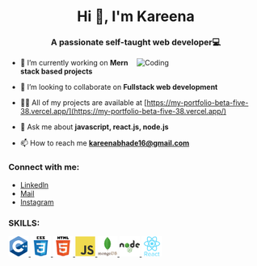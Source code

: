 <h1 align="center">Hi 👋, I'm Kareena</h1>
<h3 align="center">A passionate self-taught web developer💻</h3>
<img align="right" alt="Coding" width="250" src="https://user-images.githubusercontent.com/59734313/157189039-c09b3e38-9f42-42c0-ab54-14f1574190a7.gif" />


- 🔭 I’m currently working on **Mern stack based projects**

- 👯 I’m looking to collaborate on **Fullstack web development**

- 👨‍💻 All of my projects are available at
[https://my-portfolio-beta-five-38.vercel.app/](https://my-portfolio-beta-five-38.vercel.app/)

- 💬 Ask me about **javascript, react.js, node.js**

- 📫 How to reach me **kareenabhade16@gmail.com**

<h3 align="left">Connect with me:</h3>
<ul align="left">
  <li><a href="https://linkedin.com/in/kareenabhade" target="blank">Linkedln</a></li>
  <li><a href="mailto:kareenabhade16@gmail.com" target="blank">Mail</a></li>
  <li><a href="https://instagram.com/kareena_bhade_001" target="blank">Instagram</a></li>
</ul>

<h3 align="left">SKILLS:</h3>
<p align="left"> <a href="https://www.w3schools.com/cpp/" target="_blank" rel="noreferrer"> 
          <img
            src="https://raw.githubusercontent.com/devicons/devicon/master/icons/cplusplus/cplusplus-original.svg"
            alt="cplusplus" width="40" height="40" /> </a> <a href="https://www.w3schools.com/css/" target="_blank"
        rel="noreferrer"> 
         <img
            src="https://raw.githubusercontent.com/devicons/devicon/master/icons/css3/css3-original-wordmark.svg"
            alt="css3" width="40" height="40" /> </a> <a href="https://expressjs.com" target="_blank" rel="noreferrer"> 
        <img
            src="https://raw.githubusercontent.com/devicons/devicon/master/icons/html5/html5-original-wordmark.svg"
            alt="html5" width="40" height="40" /> </a> <a href="https://developer.mozilla.org/en-US/docs/Web/JavaScript"
        target="_blank" rel="noreferrer"> 
        <img
            src="https://raw.githubusercontent.com/devicons/devicon/master/icons/javascript/javascript-original.svg"
            alt="javascript" width="40" height="40" /> </a> <a href="https://www.mongodb.com/" target="_blank"
        rel="noreferrer"> 
        <img
            src="https://raw.githubusercontent.com/devicons/devicon/master/icons/mongodb/mongodb-original-wordmark.svg"
            alt="mongodb" width="40" height="40" /> </a> <a href="https://nodejs.org" target="_blank" rel="noreferrer">
        <img src="https://raw.githubusercontent.com/devicons/devicon/master/icons/nodejs/nodejs-original-wordmark.svg"
            alt="nodejs" width="40" height="40" /> </a> <a href="https://reactjs.org/" target="_blank" rel="noreferrer">
        <img src="https://raw.githubusercontent.com/devicons/devicon/master/icons/react/react-original-wordmark.svg"
            alt="react" width="40" height="40" /> </a> </p>
